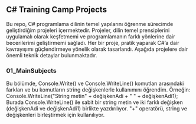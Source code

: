 ## C# Training Camp Projects
Bu repo, C# programlama dilinin temel yapılarını öğrenme sürecimde geliştirdiğim projeleri içermektedir. Projeler, dilin temel prensiplerini uygulamalı olarak keşfetmemi ve programlamanın farklı yönlerine dair becerilerimi geliştirmemi sağladı. Her bir proje, pratik yaparak C#’a dair kavrayışımı güçlendirmeye yönelik olarak tasarlandı. Aşağıda projelere dair önemli teknik detaylar bulunmaktadır.

### 01_MainSubjects
Bu bölümde, Console.Write() ve Console.WriteLine() komutları arasındaki farkları ve bu komutların string değişkenlerle kullanımını öğrendim.
Örneğin: Console.WriteLine("String metin" + değişkenAdi + " " + değişkenAdi1);
Burada Console.WriteLine() ile sabit bir string metin ve iki farklı değişken (değişkenAdi ve değişkenAdi1) birlikte yazdırılıyor. "+" operatörü, string ve değişkenleri birleştirmek için kullanılıyor.
